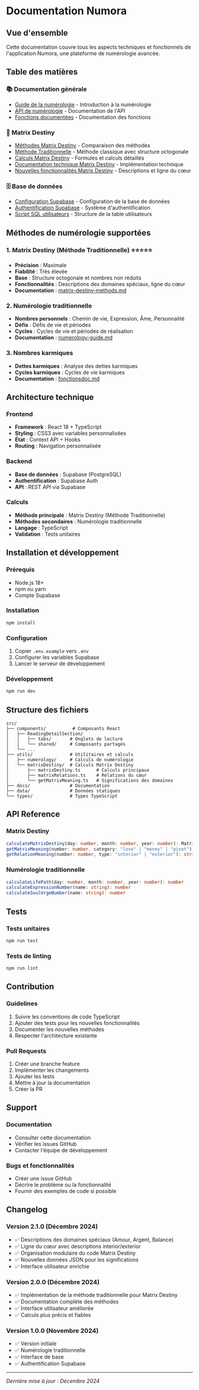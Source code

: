 # Documentation Numora

## Vue d'ensemble

Cette documentation couvre tous les aspects techniques et fonctionnels de l'application Numora, une plateforme de numérologie avancée.

## Table des matières

### 📚 Documentation générale

- [Guide de la numérologie](numerology-guide.md) - Introduction à la numérologie
- [API de numérologie](numerology-api.md) - Documentation de l'API
- [Fonctions documentées](fonctionsdoc.md) - Documentation des fonctions

### 🔮 Matrix Destiny

- [Méthodes Matrix Destiny](matrix-destiny-methods.md) - Comparaison des méthodes
- [Méthode Traditionnelle](matrix-destiny-traditional.md) - Méthode classique avec structure octogonale
- [Calculs Matrix Destiny](matrix-destiny-calculations.md) - Formules et calculs détaillés
- [Documentation technique Matrix Destiny](matrix-destiny-technical.md) - Implémentation technique
- [Nouvelles fonctionnalités Matrix Destiny](matrix-destiny-features.md) - Descriptions et ligne du cœur

### 🗄️ Base de données

- [Configuration Supabase](SUPABASE_SETUP.md) - Configuration de la base de données
- [Authentification Supabase](supabase-auth.md) - Système d'authentification
- [Script SQL utilisateurs](supabase_users_table.sql) - Structure de la table utilisateurs

## Méthodes de numérologie supportées

### 1. Matrix Destiny (Méthode Traditionnelle) ⭐⭐⭐⭐⭐

- **Précision** : Maximale
- **Fiabilité** : Très élevée
- **Base** : Structure octogonale et nombres non réduits
- **Fonctionnalités** : Descriptions des domaines spéciaux, ligne du cœur
- **Documentation** : [matrix-destiny-methods.md](matrix-destiny-methods.md)

### 2. Numérologie traditionnelle

- **Nombres personnels** : Chemin de vie, Expression, Âme, Personnalité
- **Défis** : Défis de vie et périodes
- **Cycles** : Cycles de vie et périodes de réalisation
- **Documentation** : [numerology-guide.md](numerology-guide.md)

### 3. Nombres karmiques

- **Dettes karmiques** : Analyse des dettes karmiques
- **Cycles karmiques** : Cycles de vie karmiques
- **Documentation** : [fonctionsdoc.md](fonctionsdoc.md)

## Architecture technique

### Frontend

- **Framework** : React 18 + TypeScript
- **Styling** : CSS3 avec variables personnalisées
- **État** : Context API + Hooks
- **Routing** : Navigation personnalisée

### Backend

- **Base de données** : Supabase (PostgreSQL)
- **Authentification** : Supabase Auth
- **API** : REST API via Supabase

### Calculs

- **Méthode principale** : Matrix Destiny (Méthode Traditionnelle)
- **Méthodes secondaires** : Numérologie traditionnelle
- **Langage** : TypeScript
- **Validation** : Tests unitaires

## Installation et développement

### Prérequis

- Node.js 18+
- npm ou yarn
- Compte Supabase

### Installation

```bash
npm install
```

### Configuration

1. Copier `.env.example` vers `.env`
2. Configurer les variables Supabase
3. Lancer le serveur de développement

### Développement

```bash
npm run dev
```

## Structure des fichiers

```
src/
├── components/          # Composants React
│   ├── ReadingDetailSection/
│   │   ├── tabs/       # Onglets de lecture
│   │   └── shared/     # Composants partagés
│   └── ...
├── utils/              # Utilitaires et calculs
│   ├── numerology/     # Calculs de numérologie
│   └── matrixDestiny/  # Calculs Matrix Destiny
│       ├── matrixDestiny.ts      # Calculs principaux
│       ├── matrixRelations.ts    # Relations du cœur
│       └── getMatrixMeaning.ts   # Significations des domaines
├── docs/               # Documentation
├── data/               # Données statiques
└── types/              # Types TypeScript
```

## API Reference

### Matrix Destiny

```typescript
calculateMatrixDestiny(day: number, month: number, year: number): MatrixDestiny
getMatrixMeaning(number: number, category: "love" | "money" | "pivot"): string
getRelationMeaning(number: number, type: "interior" | "exterior"): string
```

### Numérologie traditionnelle

```typescript
calculateLifePath(day: number, month: number, year: number): number
calculateExpressionNumber(name: string): number
calculateSoulUrgeNumber(name: string): number
```

## Tests

### Tests unitaires

```bash
npm run test
```

### Tests de linting

```bash
npm run lint
```

## Contribution

### Guidelines

1. Suivre les conventions de code TypeScript
2. Ajouter des tests pour les nouvelles fonctionnalités
3. Documenter les nouvelles méthodes
4. Respecter l'architecture existante

### Pull Requests

1. Créer une branche feature
2. Implémenter les changements
3. Ajouter les tests
4. Mettre à jour la documentation
5. Créer la PR

## Support

### Documentation

- Consulter cette documentation
- Vérifier les issues GitHub
- Contacter l'équipe de développement

### Bugs et fonctionnalités

- Créer une issue GitHub
- Décrire le problème ou la fonctionnalité
- Fournir des exemples de code si possible

## Changelog

### Version 2.1.0 (Décembre 2024)

- ✅ Descriptions des domaines spéciaux (Amour, Argent, Balance)
- ✅ Ligne du cœur avec descriptions interior/exterior
- ✅ Organisation modulaire du code Matrix Destiny
- ✅ Nouvelles données JSON pour les significations
- ✅ Interface utilisateur enrichie

### Version 2.0.0 (Décembre 2024)

- ✅ Implémentation de la méthode traditionnelle pour Matrix Destiny
- ✅ Documentation complète des méthodes
- ✅ Interface utilisateur améliorée
- ✅ Calculs plus précis et fiables

### Version 1.0.0 (Novembre 2024)

- ✅ Version initiale
- ✅ Numérologie traditionnelle
- ✅ Interface de base
- ✅ Authentification Supabase

---

_Dernière mise à jour : Décembre 2024_
